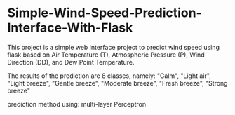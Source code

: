 # Simple-Wind-Speed-Prediction-Interface-With-Flask

This project is a simple web interface project to predict wind speed using flask based on Air Temperature (T), Atmospheric Pressure (P), Wind Direction (DD), and Dew Point Temperature.

The results of the prediction are 8 classes, namely:
"Calm", "Light air", "Light breeze", "Gentle breeze", "Moderate breeze", "Fresh breeze", "Strong breeze"

prediction method using:
multi-layer Perceptron
